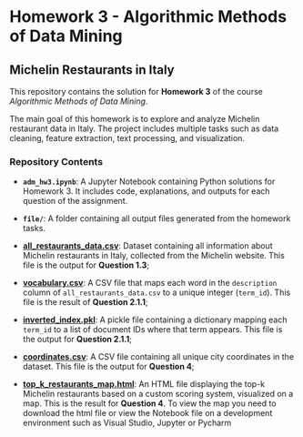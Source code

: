 # Homework 3 - Algorithmic Methods of Data Mining

## Michelin Restaurants in Italy

This repository contains the solution for **Homework 3** of the course *Algorithmic Methods of Data Mining*.

The main goal of this homework is to explore and analyze Michelin restaurant data in Italy. The project includes multiple tasks such as data cleaning, feature extraction, text processing, and visualization.

### Repository Contents

- **`adm_hw3.ipynb`**: A Jupyter Notebook containing Python solutions for Homework 3. It includes code, explanations, and outputs for each question of the assignment.
  
- **`file/`**: A folder containing all output files generated from the homework tasks.
- **[all_restaurants_data.csv](https://github.com/Heibattttt/Michelin-restaurant-in-Italy-web-scraping/blob/main/files/all_restaurants_data.csv)**: Dataset containing all information about Michelin restaurants in Italy, collected from the Michelin website. This file is the output for **Question 1.3**;
- **[vocabulary.csv](https://github.com/Heibattttt/Michelin-restaurant-in-Italy-web-scraping/blob/main/files/vocabulary.csv)**: A CSV file that maps each word in the `description` column of `all_restaurants_data.csv` to a unique integer (`term_id`). This file is the result of **Question 2.1.1**;
- **[inverted_index.pkl](https://github.com/Heibattttt/Michelin-restaurant-in-Italy-web-scraping/blob/main/files/inverted_index.pkl)**: A pickle file containing a dictionary mapping each `term_id` to a list of document IDs where that term appears. This file is the output for **Question 2.1.1**;
- **[coordinates.csv](https://github.com/Heibattttt/Michelin-restaurant-in-Italy-web-scraping/blob/main/files/coordinates.csv)**: A CSV file containing all unique city coordinates in the dataset. This file is the output for **Question 4**;
- **[top_k_restaurants_map.html](https://github.com/Heibattttt/Michelin-restaurant-in-Italy-web-scraping/raw/main/files/top_k_restaurants_map.html)**: An HTML file displaying the top-k Michelin restaurants based on a custom scoring system, visualized on a map. This is the result for **Question 4**. To view the map you need to download the html file or view the Notebook file on a development environment such as Visual Studio, Jupyter or Pycharm



   
